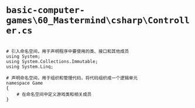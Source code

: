 # `basic-computer-games\60_Mastermind\csharp\Controller.cs`

```

# 引入命名空间，用于声明程序中要使用的类、接口和其他成员
using System;
using System.Collections.Immutable;
using System.Linq;

# 声明命名空间，用于组织和管理代码，将代码组织成一个逻辑单元
namespace Game
{
    # 在命名空间中定义游戏类和相关成员
}

```